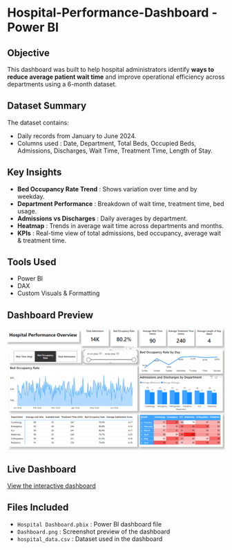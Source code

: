 # Hospital-Performance-Dashboard - Power BI
## Objective
This dashboard was built to help hospital administrators identify **ways to reduce average patient wait time** and improve operational efficiency across departments using a 6-month dataset.

## Dataset Summary
The dataset contains:
- Daily records from January to June 2024.
- Columns used : Date, Department, Total Beds, Occupied Beds, Admissions, Discharges, Wait Time, Treatment Time, Length of Stay.

## Key Insights
- **Bed Occupancy Rate Trend** : Shows variation over time and by weekday.
- **Department Performance** : Breakdown of wait time, treatment time, bed usage.
- **Admissions vs Discharges** : Daily averages by department.
- **Heatmap** : Trends in average wait time across departments and months.
- **KPIs** : Real-time view of total admissions, bed occupancy, average wait & treatment time.

## Tools Used
- Power BI
- DAX
- Custom Visuals & Formatting

## Dashboard Preview
![Dashboard Screenshot](dashboard.png)


## Live Dashboard
[View the interactive dashboard](https://app.powerbi.com/links/39-ENdBX2O?ctid=eb9ef36f-2911-47ff-8890-1dcaa4a51ffb&pbi_source=linkShare&bookmarkGuid=69676384-46cb-4d11-a6c1-3119dee65b08)


## Files Included
- `Hospital Dashboard.pbix` : Power BI dashboard file
- `Dashboard.png` : Screenshot preview of the dashboard
- `hospital_data.csv` : Dataset used in the dashboard



